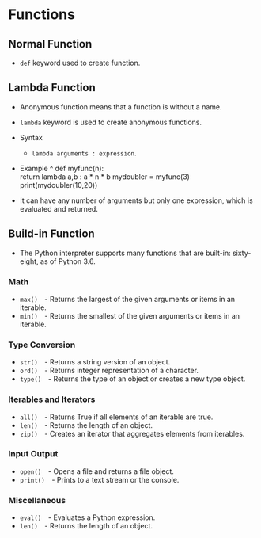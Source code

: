 # Functions

## Normal Function
- `def` keyword used to create function.

## Lambda Function
-  Anonymous function means that a function is without a name.
-  `lambda` keyword is used to create anonymous functions.
-  Syntax    
    - `lambda arguments : expression`.
-  Example
^
    def myfunc(n):  
    return lambda a,b : a * n * b
    mydoubler = myfunc(3)
    print(mydoubler(10,20))
      
-  It can have any number of arguments but only one expression, which is evaluated and returned.


## Build-in Function
- The Python interpreter supports many functions that are built-in: sixty-eight, as of Python 3.6.


### Math
  -  ```max()```&emsp;- Returns the largest of the given arguments or items in an iterable.
  -  ```min()```&emsp;- Returns the smallest of the given arguments or items in an iterable.  


### Type Conversion
  -  ```str()```&emsp;- Returns a string version of an object.
  -  ```ord()```&emsp;- Returns integer representation of a character.
  -  ```type()```&emsp;- Returns the type of an object or creates a new type object.  


### Iterables and Iterators
  -  ```all()```&emsp;- Returns True if all elements of an iterable are true.
  -  ```len()```&emsp;- Returns the length of an object.
  -  ```zip()```&emsp;- Creates an iterator that aggregates elements from iterables.


### Input Output
  -  ```open()```&emsp;- Opens a file and returns a file object.
  -  ```print()```&emsp;- Prints to a text stream or the console.


### Miscellaneous
  -  ```eval()```&emsp;- Evaluates a Python expression.
  -  ```len()```&emsp;- Returns the length of an object.
